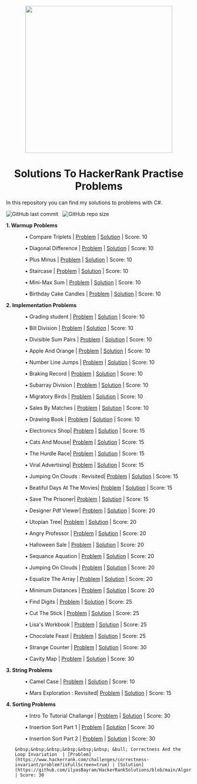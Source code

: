 <p align="center">
  <img width="400" src="https://user-images.githubusercontent.com/101389320/170739639-56d1ab2b-0f90-4184-ba94-68e55cea66d3.png">
</p>

<h1 align="center">Solutions To HackerRank Practise Problems</h1>

In this repository you can find my solutions to problems with C#.

<img alt="GitHub last commit" src="https://img.shields.io/github/last-commit/ilyasBayram/HackerRankSolutions"> &nbsp; <img alt="GitHub repo size" src="https://img.shields.io/github/repo-size/ilyasBayram/HackerRankSolutions">
          
<strong>1. Warmup Problems</strong>

<ul>
  
   &nbsp;&nbsp;&nbsp;&nbsp;&nbsp;&nbsp; &bull; Compare Triplets | [Problem](https://www.hackerrank.com/challenges/simple-array-sum/problem?isFullScreen=true) | [Solution](https://github.com/ilyasBayram/HackerRankPractise/blob/main/Algorithms/Warmups/SimpleArraySum.cs) | Score: 10
  
   &nbsp;&nbsp;&nbsp;&nbsp;&nbsp;&nbsp; &bull; Diagonal Difference | [Problem](https://www.hackerrank.com/challenges/diagonal-difference/problem?isFullScreen=true) | [Solution](https://github.com/ilyasBayram/HackerRankPractise/blob/main/Algorithms/Warmups/Diagonaldifference.cs) | Score: 10
          
   &nbsp;&nbsp;&nbsp;&nbsp;&nbsp;&nbsp; &bull; Plus Minus | [Problem](https://www.hackerrank.com/challenges/plus-minus/problem?isFullScreen=true) | [Solution](https://github.com/ilyasBayram/HackerRankPractise/blob/main/Algorithms/Warmups/PlusMinus.cs) | Score: 10
          
   &nbsp;&nbsp;&nbsp;&nbsp;&nbsp;&nbsp; &bull; Staircase | [Problem](https://www.hackerrank.com/challenges/staircase/problem?isFullScreen=true) | [Solution](https://github.com/ilyasBayram/HackerRankPractise/blob/main/Algorithms/Warmups/Staircase.cs) | Score: 10
          
   &nbsp;&nbsp;&nbsp;&nbsp;&nbsp;&nbsp; &bull; Mini-Max Sum | [Problem](https://www.hackerrank.com/challenges/mini-max-sum/problem?isFullScreen=true) | [Solution](https://github.com/ilyasBayram/HackerRankPractise/blob/main/Algorithms/Warmups/MinMaxSum.cs) | Score: 10
          
   &nbsp;&nbsp;&nbsp;&nbsp;&nbsp;&nbsp; &bull; Birthday Cake Candles | [Problem](https://www.hackerrank.com/challenges/birthday-cake-candles/problem?isFullScreen=true) | [Solution](https://github.com/ilyasBayram/HackerRankPractise/blob/main/Algorithms/Warmups/BirthdayCakeCandles.cs) | Score: 10
  
  </ul>
 
 <strong>2. Implementation Problems</strong>

  <ul>
  
   &nbsp;&nbsp;&nbsp;&nbsp;&nbsp;&nbsp; &bull; Grading student | [Problem](https://www.hackerrank.com/challenges/grading/problem?isFullScreen=true) | [Solution](https://github.com/ilyasBayram/HackerRankSolutions/blob/main/Algorithms/Implementations/GradingStudents.cs) | Score: 10  
  
   &nbsp;&nbsp;&nbsp;&nbsp;&nbsp;&nbsp; &bull; Bill Division | [Problem](https://www.hackerrank.com/challenges/bon-appetit/problem?isFullScreen=true) | [Solution](https://github.com/ilyasBayram/HackerRankSolutions/blob/main/Algorithms/Implementations/BillDivision.cs) | Score: 10  
  
  &nbsp;&nbsp;&nbsp;&nbsp;&nbsp;&nbsp; &bull; Divisible Sum Pairs | [Problem](https://www.hackerrank.com/challenges/divisible-sum-pairs/problem?isFullScreen=false) | [Solution](https://github.com/ilyasBayram/HackerRankSolutions/blob/main/Algorithms/Implementations/DivisibleSumPairs.cs) | Score: 10  
   
   &nbsp;&nbsp;&nbsp;&nbsp;&nbsp;&nbsp; &bull; Apple And Orange | [Problem](https://www.hackerrank.com/challenges/apple-and-orange/problem?isFullScreen=true) | [Solution](https://github.com/ilyasBayram/HackerRankSolutions/blob/main/Algorithms/Implementations/AppleAndOrange.cs) | Score: 10 
 
   &nbsp;&nbsp;&nbsp;&nbsp;&nbsp;&nbsp; &bull; Number Line Jumps | [Problem](https://www.hackerrank.com/challenges/kangaroo/problem?isFullScreen=true) | [Solution](https://github.com/ilyasBayram/HackerRankSolutions/blob/main/Algorithms/Implementations/NumberLineJumps.cs) | Score: 10

  &nbsp;&nbsp;&nbsp;&nbsp;&nbsp;&nbsp; &bull; Braking Record | [Problem](https://www.hackerrank.com/challenges/breaking-best-and-worst-records/problem?isFullScreen=true)  | [Solution](https://github.com/ilyasBayram/HackerRankSolutions/blob/main/Algorithms/Implementations/BrakingRecord.cs) | Score: 10 
  
   &nbsp;&nbsp;&nbsp;&nbsp;&nbsp;&nbsp; &bull; Subarray Division | [Problem](https://www.hackerrank.com/challenges/the-birthday-bar/problem?isFullScreen=true) | [Solution](https://github.com/ilyasBayram/HackerRankSolutions/blob/main/Algorithms/Implementations/SubarrayDivision.cs) | Score: 10
   
   &nbsp;&nbsp;&nbsp;&nbsp;&nbsp;&nbsp; &bull; Migratory Birds | [Problem](https://www.hackerrank.com/challenges/migratory-birds/problem?isFullScreen=true) | [Solution](https://github.com/ilyasBayram/HackerRankSolutions/blob/main/Algorithms/Implementations/MigratoryBirds.cs) | Score: 10
   
   &nbsp;&nbsp;&nbsp;&nbsp;&nbsp;&nbsp; &bull; Sales By Matches | [Problem](https://www.hackerrank.com/challenges/sock-merchant/problem?isFullScreen=true) | [Solution](https://github.com/ilyasBayram/HackerRankSolutions/blob/main/Algorithms/Implementations/SalesByMatches.cs) | Score: 10
   
   &nbsp;&nbsp;&nbsp;&nbsp;&nbsp;&nbsp; &bull; Drawing Book | [Problem](https://www.hackerrank.com/challenges/drawing-book/problem?isFullScreen=true) | [Solution](https://github.com/ilyasBayram/HackerRankSolutions/blob/main/Algorithms/Implementations/DrawingBook.cs) | Score: 10
   
   &nbsp;&nbsp;&nbsp;&nbsp;&nbsp;&nbsp; &bull; Electronics Shop| [Problem](https://www.hackerrank.com/challenges/electronics-shop/problem?isFullScreen=true) | [Solution](https://github.com/ilyasBayram/HackerRankSolutions/blob/main/Algorithms/Implementations/ElectronicsShop.cs) | Score: 15
   
   &nbsp;&nbsp;&nbsp;&nbsp;&nbsp;&nbsp; &bull; Cats And Mouse| [Problem](https://www.hackerrank.com/challenges/cats-and-a-mouse/problem?isFullScreen=true) | [Solution](https://github.com/ilyasBayram/HackerRankSolutions/blob/main/Algorithms/Implementations/CatsAndMouse.cs) | Score: 15
   
   &nbsp;&nbsp;&nbsp;&nbsp;&nbsp;&nbsp; &bull; The Hurdle Race| [Problem](https://www.hackerrank.com/challenges/the-hurdle-race/problem?isFullScreen=true) | [Solution](https://github.com/ilyasBayram/HackerRankSolutions/blob/main/Algorithms/Implementations/TheHurdleRace.cs) | Score: 15
   
   &nbsp;&nbsp;&nbsp;&nbsp;&nbsp;&nbsp; &bull; Viral Advertising| [Problem](https://www.hackerrank.com/challenges/strange-advertising/problem?isFullScreen=true) | [Solution](https://github.com/ilyasBayram/HackerRankSolutions/blob/main/Algorithms/Implementations/ViralAdvertising.cs) | Score: 15
   
   &nbsp;&nbsp;&nbsp;&nbsp;&nbsp;&nbsp; &bull; Jumping On Clouds : Revisited| [Problem](https://www.hackerrank.com/challenges/jumping-on-the-clouds-revisited/problem) | [Solution](https://github.com/ilyasBayram/HackerRankSolutions/blob/main/Algorithms/Implementations/JumpingOnClouds.cs) | Score: 15
   
   &nbsp;&nbsp;&nbsp;&nbsp;&nbsp;&nbsp; &bull; Beatiful Days At The Movies| [Problem](https://www.hackerrank.com/challenges/beautiful-days-at-the-movies/problem?isFullScreen=true) | [Solution](https://github.com/ilyasBayram/HackerRankSolutions/blob/main/Algorithms/Implementations/BeatifulDaysAtTheMovies.cs) | Score: 15
  
   &nbsp;&nbsp;&nbsp;&nbsp;&nbsp;&nbsp; &bull; Save The Prisoner| [Problem](https://www.hackerrank.com/challenges/save-the-prisoner/problem?isFullScreen=true) | [Solution](https://github.com/ilyasBayram/HackerRankSolutions/blob/main/Algorithms/Implementations/SaveThePrisoner.cs) | Score: 15


  &nbsp;&nbsp;&nbsp;&nbsp;&nbsp;&nbsp; &bull; Designer Pdf Viewer| [Problem](https://www.hackerrank.com/challenges/designer-pdf-viewer/problem?isFullScreen=true) | [Solution](https://github.com/ilyasBayram/HackerRankSolutions/blob/main/Algorithms/Implementations/DesignerPdfViewer.cs) | Score: 20
   
   &nbsp;&nbsp;&nbsp;&nbsp;&nbsp;&nbsp; &bull; Utopian Tree| [Problem](https://www.hackerrank.com/challenges/utopian-tree/problem?isFullScreen=true) | [Solution](https://github.com/ilyasBayram/HackerRankSolutions/blob/main/Algorithms/Implementations/UtopianTree.cs) | Score: 20
   
 &nbsp;&nbsp;&nbsp;&nbsp;&nbsp;&nbsp; &bull; Angry Professor | [Problem](https://www.hackerrank.com/challenges/angry-professor/problem?isFullScreen=true) | [Solution](https://github.com/ilyasBayram/HackerRankSolutions/blob/main/Algorithms/Implementations/Angry%20Professor.cs) | Score: 20 
 
  &nbsp;&nbsp;&nbsp;&nbsp;&nbsp;&nbsp; &bull; Halloween Sale | [Problem](https://www.hackerrank.com/challenges/halloween-sale/problem?isFullScreen=true) | [Solution](https://github.com/ilyasBayram/HackerRankSolutions/blob/main/Algorithms/Implementations/HalloweenSale.cs) | Score: 20
  
  &nbsp;&nbsp;&nbsp;&nbsp;&nbsp;&nbsp; &bull; Sequance Aquation | [Problem](https://www.hackerrank.com/challenges/permutation-equation/problem?isFullScreen=true) | [Solution](https://github.com/ilyasBayram/HackerRankSolutions/blob/main/Algorithms/Implementations/SequenceEquation.cs) | Score: 20
  
  &nbsp;&nbsp;&nbsp;&nbsp;&nbsp;&nbsp; &bull; Jumping On Clouds | [Problem](https://www.hackerrank.com/challenges/jumping-on-the-clouds/problem) | [Solution](https://github.com/ilyasBayram/HackerRankSolutions/blob/main/Algorithms/Implementations/JumpingOnTheClouds.cs) | Score: 20
  
  &nbsp;&nbsp;&nbsp;&nbsp;&nbsp;&nbsp; &bull; Equalize The Array | [Problem](https://www.hackerrank.com/challenges/equality-in-a-array/problem?isFullScreen=true) | [Solution](https://github.com/ilyasBayram/HackerRankSolutions/blob/main/Algorithms/Implementations/EquelizeTheArray.cs) | Score: 20
  
   &nbsp;&nbsp;&nbsp;&nbsp;&nbsp;&nbsp; &bull; Minimum Distances | [Problem](https://www.hackerrank.com/challenges/minimum-distances/problem?isFullScreen=true) | [Solution](https://github.com/ilyasBayram/HackerRankSolutions/blob/main/Algorithms/Implementations/MinimumDistances.cs) | Score: 20
  
   &nbsp;&nbsp;&nbsp;&nbsp;&nbsp;&nbsp; &bull; Find Digits | [Problem](https://www.hackerrank.com/challenges/find-digits/problem) | [Solution](https://github.com/ilyasBayram/HackerRankSolutions/blob/main/Algorithms/Implementations/FindDigits.cs) | Score: 25
  
   &nbsp;&nbsp;&nbsp;&nbsp;&nbsp;&nbsp; &bull; Cut The Stick | [Problem](https://www.hackerrank.com/challenges/cut-the-sticks/problem?isFullScreen=true) | [Solution](https://github.com/ilyasBayram/HackerRankSolutions/blob/main/Algorithms/Implementations/CutTheStick.cs) | Score: 25
  
  &nbsp;&nbsp;&nbsp;&nbsp;&nbsp;&nbsp; &bull; Lisa's Workbook | [Problem](https://www.hackerrank.com/challenges/lisa-workbook/problem) | [Solution](https://github.com/ilyasBayram/HackerRankSolutions/blob/main/Algorithms/Implementations/Lisa'sWorkBook.cs) | Score: 25
  
  &nbsp;&nbsp;&nbsp;&nbsp;&nbsp;&nbsp; &bull; Chocolate Feast | [Problem](https://www.hackerrank.com/challenges/chocolate-feast/problem?isFullScreen=true) | [Solution](https://github.com/ilyasBayram/HackerRankSolutions/blob/main/Algorithms/Implementations/ChocolateFeast.cs) | Score: 25
  
   &nbsp;&nbsp;&nbsp;&nbsp;&nbsp;&nbsp; &bull; Strange Counter | [Problem](https://www.hackerrank.com/challenges/strange-code/problem) | [Solution](https://github.com/ilyasBayram/HackerRankSolutions/blob/main/Algorithms/Implementations/StrangeCounter.cs) | Score: 30
  
   &nbsp;&nbsp;&nbsp;&nbsp;&nbsp;&nbsp; &bull; Cavity Map | [Problem](https://www.hackerrank.com/challenges/cavity-map/problem) | [Solution]() | Score: 30
  
  
 
 </ul>
   
<strong>3. String Problems</strong>

 <ul>
  
   &nbsp;&nbsp;&nbsp;&nbsp;&nbsp;&nbsp; &bull; Camel Case | [Problem](https://www.hackerrank.com/challenges/camelcase/problem?isFullScreen=true) | [Solution](https://github.com/ilyasBayram/HackerRankSolutions/blob/main/Algorithms/String/camelCase.cs) | Score: 10
  
   &nbsp;&nbsp;&nbsp;&nbsp;&nbsp;&nbsp; &bull; Mars Exploration : Revisited| [Problem](https://www.hackerrank.com/challenges/mars-exploration/problem) | [Solution](https://github.com/ilyasBayram/HackerRankSolutions/blob/main/Algorithms/String/marsExploration.cs) | Score: 15
  
 </ul>
 
 
<strong>4. Sorting Problems</strong>

 <ul>
  
   &nbsp;&nbsp;&nbsp;&nbsp;&nbsp;&nbsp; &bull; Intro To Tutorial Challange | [Problem](https://www.hackerrank.com/challenges/tutorial-intro/problem?isFullScreen=true) | [Solution](https://github.com/ilyasBayram/HackerRankSolutions/blob/main/Algorithms/Sorting/IntroToTutorialChallange.cs) | Score: 30
  
   &nbsp;&nbsp;&nbsp;&nbsp;&nbsp;&nbsp; &bull; Insertion Sort Part 1  | [Problem](https://www.hackerrank.com/challenges/insertionsort1/copy-from/276120112) | [Solution](https://github.com/ilyasBayram/HackerRankSolutions/blob/main/Algorithms/Sorting/InsertionPart1.cs) | Score: 30
  
   &nbsp;&nbsp;&nbsp;&nbsp;&nbsp;&nbsp; &bull; Insertion Sort Part 2  | [Problem](https://www.hackerrank.com/challenges/insertionsort2/problem?isFullScreen=false) | [Solution](https://github.com/ilyasBayram/HackerRankSolutions/blob/main/Algorithms/Sorting/InsertionSortPart2.cs) | Score: 30
  
    &nbsp;&nbsp;&nbsp;&nbsp;&nbsp;&nbsp; &bull; Correctness And the Loop Invariation  | [Problem](https://www.hackerrank.com/challenges/correctness-invariant/problem?isFullScreen=true) | [Solution](https://github.com/ilyasBayram/HackerRankSolutions/blob/main/Algorithms/Sorting/CorrectnessAndTheLoopInvariant.cs) | Score: 30
  
 </ul>
 

